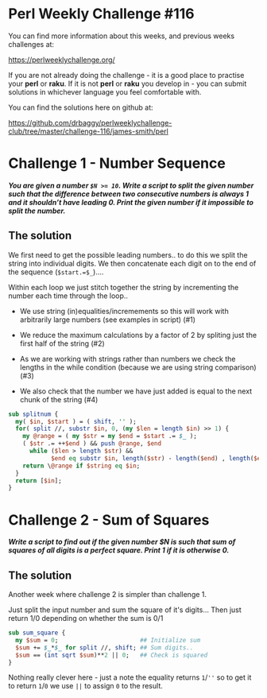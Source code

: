 # Perl Weekly Challenge #116

You can find more information about this weeks, and previous weeks challenges at:

  https://perlweeklychallenge.org/

If you are not already doing the challenge - it is a good place to practise your
**perl** or **raku**. If it is not **perl** or **raku** you develop in - you can
submit solutions in whichever language you feel comfortable with.

You can find the solutions here on github at:

https://github.com/drbaggy/perlweeklychallenge-club/tree/master/challenge-116/james-smith/perl

# Challenge 1 - Number Sequence

***You are given a number `$N >= 10`. Write a script to split the given number such that the difference between two consecutive numbers is always 1 and it shouldn’t have leading 0. Print the given number if it impossible to split the number.***

## The solution

We first need to get the possible leading numbers.. to do this we split the string into individual digits. We then concatenate each digit on to the end
of the sequence (`$start.=$_`)....

Within each loop we just stitch together the string by incrementing the number each time through the loop..

 * We use string (in)equalities/incremements so this will work with arbitrarily large numbers (see examples in script) (#1)

 * We reduce the maximum calculations by a factor of 2 by spliting just the first half of the string (#2)

 * As we are working with strings rather than numbers we check the lengths in the while condition (because we are using string comparison) (#3)

 * We also check that the number we have just added is equal to the next chunk of the string (#4)

```perl
sub splitnum {
  my( $in, $start ) = ( shift, '' );
  for( split //, substr $in, 0, (my $len = length $in) >> 1) {              #[2]
    my @range = ( my $str = my $end = $start .= $_ );
    ( $str .= ++$end ) && push @range, $end                                 #[1]
      while ($len > length $str) &&                                         #[3]
            $end eq substr $in, length($str) - length($end) , length($end); #[4]
    return \@range if $string eq $in;                                       #[1]
  }
  return [$in];
}
```

# Challenge 2 - Sum of Squares

***Write a script to find out if the given number $N is such that sum of squares of all digits is a perfect square. Print 1 if it is otherwise 0.***

## The solution

Another week where challenge 2 is simpler than challenge 1.

Just split the input number and sum the square of it's digits... Then just return 1/0 depending on whether the sum is 0/1

```perl
sub sum_square {
  my $sum = 0;                       ## Initialize sum
  $sum += $_*$_ for split //, shift; ## Sum digits..
  $sum == (int sqrt $sum)**2 || 0;   ## Check is squared
}
```

Nothing really clever here - just a note the equality returns `1`/`''` so to get it to return `1`/`0` we use `||` to assign `0` to the result.
